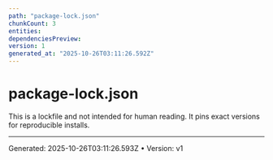 ```yaml
---
path: "package-lock.json"
chunkCount: 3
entities:
dependenciesPreview:
version: 1
generated_at: "2025-10-26T03:11:26.592Z"
---
```

# package-lock.json

This is a lockfile and not intended for human reading. It pins exact versions for reproducible installs.

---
Generated: 2025-10-26T03:11:26.593Z  •  Version: v1

